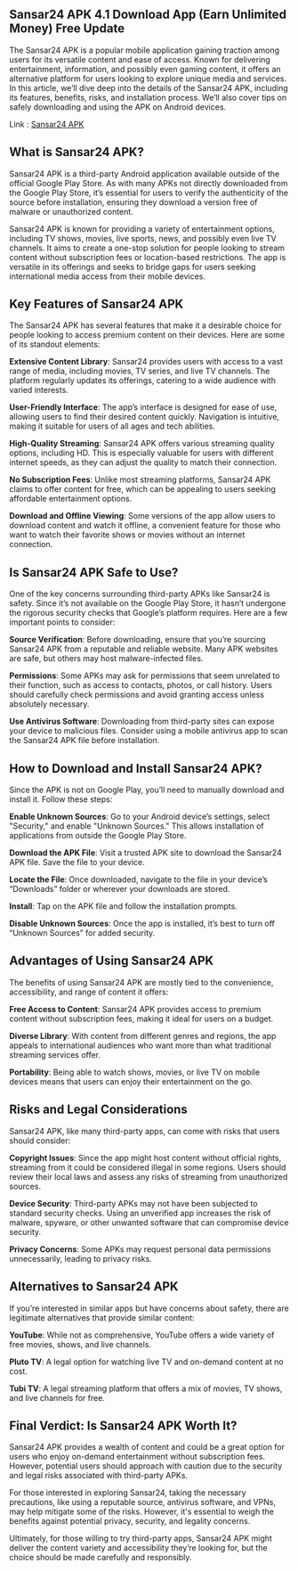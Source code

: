## Sansar24 APK 4.1 Download App (Earn Unlimited Money) Free Update
The Sansar24 APK is a popular mobile application gaining traction among users for its versatile content and ease of access. Known for delivering entertainment, information, and possibly even gaming content, it offers an alternative platform for users looking to explore unique media and services. In this article, we’ll dive deep into the details of the Sansar24 APK, including its features, benefits, risks, and installation process. We’ll also cover tips on safely downloading and using the APK on Android devices.

Link : [Sansar24 APK](https://modilimitado.io/en)

## What is Sansar24 APK?
Sansar24 APK is a third-party Android application available outside of the official Google Play Store. As with many APKs not directly downloaded from the Google Play Store, it’s essential for users to verify the authenticity of the source before installation, ensuring they download a version free of malware or unauthorized content.

Sansar24 APK is known for providing a variety of entertainment options, including TV shows, movies, live sports, news, and possibly even live TV channels. It aims to create a one-stop solution for people looking to stream content without subscription fees or location-based restrictions. The app is versatile in its offerings and seeks to bridge gaps for users seeking international media access from their mobile devices.

## Key Features of Sansar24 APK
The Sansar24 APK has several features that make it a desirable choice for people looking to access premium content on their devices. Here are some of its standout elements:

**Extensive Content Library**: Sansar24 provides users with access to a vast range of media, including movies, TV series, and live TV channels. The platform regularly updates its offerings, catering to a wide audience with varied interests.

**User-Friendly Interface**: The app’s interface is designed for ease of use, allowing users to find their desired content quickly. Navigation is intuitive, making it suitable for users of all ages and tech abilities.

**High-Quality Streaming**: Sansar24 APK offers various streaming quality options, including HD. This is especially valuable for users with different internet speeds, as they can adjust the quality to match their connection.

**No Subscription Fees**: Unlike most streaming platforms, Sansar24 APK claims to offer content for free, which can be appealing to users seeking affordable entertainment options.

**Download and Offline Viewing**: Some versions of the app allow users to download content and watch it offline, a convenient feature for those who want to watch their favorite shows or movies without an internet connection.

## Is Sansar24 APK Safe to Use?
One of the key concerns surrounding third-party APKs like Sansar24 is safety. Since it’s not available on the Google Play Store, it hasn’t undergone the rigorous security checks that Google’s platform requires. Here are a few important points to consider:

**Source Verification**: Before downloading, ensure that you’re sourcing Sansar24 APK from a reputable and reliable website. Many APK websites are safe, but others may host malware-infected files.

**Permissions**: Some APKs may ask for permissions that seem unrelated to their function, such as access to contacts, photos, or call history. Users should carefully check permissions and avoid granting access unless absolutely necessary.

**Use Antivirus Software**: Downloading from third-party sites can expose your device to malicious files. Consider using a mobile antivirus app to scan the Sansar24 APK file before installation.

## How to Download and Install Sansar24 APK?
Since the APK is not on Google Play, you’ll need to manually download and install it. Follow these steps:

**Enable Unknown Sources**: Go to your Android device’s settings, select "Security," and enable "Unknown Sources." This allows installation of applications from outside the Google Play Store.

**Download the APK File**: Visit a trusted APK site to download the Sansar24 APK file. Save the file to your device.

**Locate the File**: Once downloaded, navigate to the file in your device’s “Downloads” folder or wherever your downloads are stored.

**Install**: Tap on the APK file and follow the installation prompts.

**Disable Unknown Sources**: Once the app is installed, it’s best to turn off “Unknown Sources” for added security.

## Advantages of Using Sansar24 APK
The benefits of using Sansar24 APK are mostly tied to the convenience, accessibility, and range of content it offers:

**Free Access to Content**: Sansar24 APK provides access to premium content without subscription fees, making it ideal for users on a budget.

**Diverse Library**: With content from different genres and regions, the app appeals to international audiences who want more than what traditional streaming services offer.

**Portability**: Being able to watch shows, movies, or live TV on mobile devices means that users can enjoy their entertainment on the go.

## Risks and Legal Considerations
Sansar24 APK, like many third-party apps, can come with risks that users should consider:

**Copyright Issues**: Since the app might host content without official rights, streaming from it could be considered illegal in some regions. Users should review their local laws and assess any risks of streaming from unauthorized sources.

**Device Security**: Third-party APKs may not have been subjected to standard security checks. Using an unverified app increases the risk of malware, spyware, or other unwanted software that can compromise device security.

**Privacy Concerns**: Some APKs may request personal data permissions unnecessarily, leading to privacy risks.

## Alternatives to Sansar24 APK
If you’re interested in similar apps but have concerns about safety, there are legitimate alternatives that provide similar content:

**YouTube**: While not as comprehensive, YouTube offers a wide variety of free movies, shows, and live channels.

**Pluto TV**: A legal option for watching live TV and on-demand content at no cost.

**Tubi TV**: A legal streaming platform that offers a mix of movies, TV shows, and live channels for free.

## Final Verdict: Is Sansar24 APK Worth It?
Sansar24 APK provides a wealth of content and could be a great option for users who enjoy on-demand entertainment without subscription fees. However, potential users should approach with caution due to the security and legal risks associated with third-party APKs.

For those interested in exploring Sansar24, taking the necessary precautions, like using a reputable source, antivirus software, and VPNs, may help mitigate some of the risks. However, it's essential to weigh the benefits against potential privacy, security, and legality concerns.

Ultimately, for those willing to try third-party apps, Sansar24 APK might deliver the content variety and accessibility they’re looking for, but the choice should be made carefully and responsibly.

